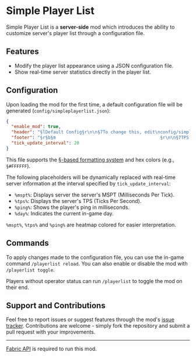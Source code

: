 # Simple Player List

Simple Player List is a **server-side** mod which introduces the ability to customize server's player list through a
configuration file.

## Features

- Modify the player list appearance using a JSON configuration file.
- Show real-time server statistics directly in the player list.

## Configuration

Upon loading the mod for the first time, a default configuration file will be generated
(`config/simpleplayerlist.json`):

```json
{
  "enable_mod": true,
  "header": "§lDefault Config§r\n\n§7To change this, edit\nconfig/simpleplayerlist.json\n\n§r§b§m                                        §r",
  "footer": "§r§b§m                                        §r\n\n§7TPS: %tps%§7/%mspt% §8-§7 Ping: %ping%\n§7Day: §b%day%",
  "tick_update_interval": 20
}
```

This file supports the [§-based formatting system](https://minecraft.wiki/w/Formatting_codes) and hex colors
(e.g., `§#FFFFFF`).

The following placeholders will be dynamically replaced with real-time server information at the interval specified by
`tick_update_interval`:

- `%mspt%`: Displays server the server's MSPT (Milliseconds Per Tick).
- `%tps%`: Displays the server's TPS (Ticks Per Second).
- `%ping%`: Shows the player's ping in milliseconds.
- `%day%`: Indicates the current in-game day.

`%mspt%`, `%tps%` and `%ping%` are heatmap colored for easier interpretation.

## Commands

To apply changes made to the configuration file, you can use the in-game command `/playerlist reload`. You can also
enable or disable the mod with `/playerlist toggle`.

Players without operator status can run `/playerlist` to toggle the mod on their end.

## Support and Contributions

Feel free to report issues or suggest features through the mod's
[issue tracker](https://github.com/fliplus/simple-player-list/issues). Contributions are welcome - simply fork the
repository and submit a pull request with your improvements.

---

[Fabric API](https://modrinth.com/mod/fabric-api) is required to run this mod.